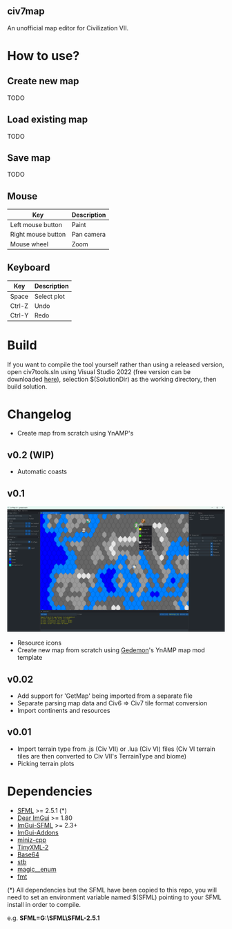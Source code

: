 civ7map
-----

An unofficial map editor for Civilization VII.

# How to use?

## Create new map

TODO

## Load existing map

TODO

## Save map

TODO

## Mouse

| Key                | Description |
|--------------------|-------------|
| Left mouse button  | Paint       |
| Right mouse button | Pan camera  |
| Mouse wheel        | Zoom        |

## Keyboard

| Key                | Description |
|--------------------|-------------|
| Space              | Select plot |
| Ctrl-Z             | Undo        |
| Ctrl-Y             | Redo        |

# Build
If you want to compile the tool yourself rather than using a released version, open civ7tools.sln using Visual Studio 2022 (free version can be downloaded [here](https://visualstudio.microsoft.com/downloads/)), selection $(SolutionDir) as the working directory, then build solution.

# Changelog

- Create map from scratch using YnAMP's

## v0.2 (WIP)

- Automatic coasts

## v0.1

![Screenshot](doc/img/v0.1.png)

- Resource icons
- Create new map from scratch using [Gedemon](https://github.com/Gedemon)'s YnAMP map mod template 

## v0.02

- Add support for 'GetMap' being imported from a separate file
- Separate parsing map data and Civ6 => Civ7 tile format conversion
- Import continents and resources

## v0.01

- Import terrain type from .js (Civ VII) or .lua (Civ VI) files (Civ VI terrain tiles are then converted to Civ VII's TerrainType and biome)
- Picking terrain plots

# Dependencies


* [SFML](https://github.com/SFML/SFML) >= 2.5.1 (*)
* [Dear ImGui](https://github.com/ocornut/imgui) >= 1.80
* [ImGui-SFML](https://github.com/eliasdaler/imgui-sfml) >= 2.3+
* [ImGui-Addons](https://github.com/wflohry/imgui-addons)
* [miniz-cpp](https://github.com/tfussell/miniz-cpp)
* [TinyXML-2](https://github.com/leethomason/tinyxml2)
* [Base64](https://github.com/terrakuh/base64)
* [stb](https://github.com/nothings/stb)
* [magic__enum](https://github.com/Neargye/magic_enum)
* [fmt](https://github.com/fmtlib/fmt/)

(*) All dependencies but the SFML have been copied to this repo, you will need to set an environment variable named $(SFML) pointing to your SFML install in order to compile.

e.g. **SFML=G:\SFML\SFML-2.5.1**
